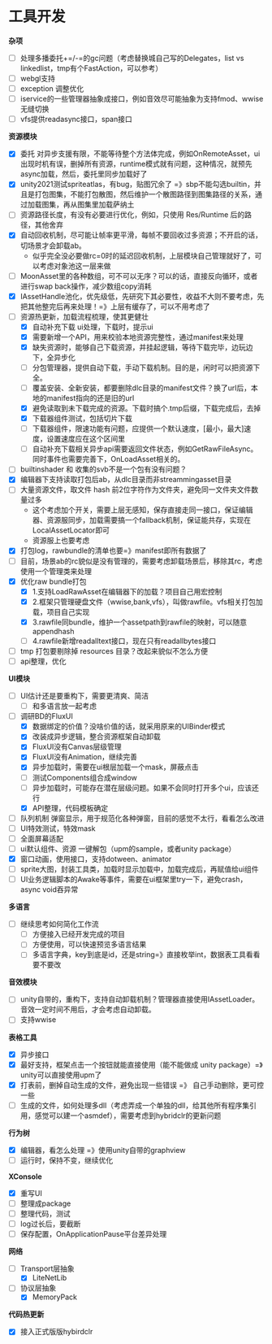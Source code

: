 ﻿# 工具开发

**杂项**
- [ ] 处理多播委托+=/-=的gc问题（考虑替换城自己写的Delegates，list vs linkedlist，tmp有个FastAction，可以参考）
- [ ] webgl支持
- [ ] exception 调整优化
- [ ] iservice的一些管理器抽象成接口，例如音效尽可能抽象为支持fmod、wwise无缝切换
- [ ] vfs提供readasync接口，span接口

<!-- **async/await最佳实践**
- [ ] 测试一下async有没有延迟一帧，还是说一帧就能完成
- [ ] 中断async方法得最佳实践，从易用性、稳定性多个角度触发
- [ ] 测试，使用extension方式支持的await，是否能await多次呢？例如 IAssetHandle对象 -->

**资源模块**
- [x] 委托 对异步支援有限，不能等待整个方法体完成，例如OnRemoteAsset，ui出现时机有误，删掉所有资源，runtime模式就有问题，这种情况，就预先async加载，然后，委托里同步加载好了
- [x] unity2021测试spriteatlas，有bug，贴图冗余了 =》sbp不能勾选builtin，并且是打包图集，不能打包散图，然后维护一个散图路径到图集路径的关系，通过加载图集，再从图集里加载萨纳土
- [ ] 资源路径长度，有没有必要进行优化，例如，只使用 Res/Runtime 后的路径，其他舍弃
- [x] 自动回收机制，尽可能让帧率更平滑，每帧不要回收过多资源；不开启的话，切场景才会卸载ab。
    - 似乎完全没必要做rc=0时的延迟回收机制，上层模块自己管理就好了，可以考虑对象池这一层来做
- [ ] MoonAsset里的各种数组，可不可以无序？可以的话，直接反向循环，或者进行swap back操作，减少数组copy消耗
- [x] IAssetHandle池化，优先级低，先研究下其必要性，收益不大则不要考虑，先把其他整完后再来处理！=》上层有缓存了，可以不用考虑了
- [ ] 资源热更新，加载流程梳理，使其更健壮
    - [x] 自动补充下载 ui处理，下载时，提示ui
    - [x] 需要新增一个API，用来校验本地资源完整性，通过manifest来处理
    - [x] 缺失资源时，能够自己下载资源，并挂起逻辑，等待下载完毕，边玩边下，全异步化
    - [ ] 分包管理器，提供自动下载，手动下载机制。目的是，闲时可以把资源下全。
    - [ ] 覆盖安装、全新安装，都要删除dlc目录的manifest文件？换了url后，本地的manifest指向的还是旧的url
    - [x] 避免读取到未下载完成的资源。下载时搞个.tmp后缀，下载完成后，去掉
    - [x] 下载器组件测试，包括切片下载
    - [ ] 下载器组件，限速功能有问题，应提供一个默认速度，[最小，最大]速度，设置速度应在这个区间里
    - [ ] 自动补充下载相关异步api需要返回文件状态，例如GetRawFileAsync。同时事件也需要完善下，OnLoadAsset相关的。
- [ ] builtinshader 和 收集的svb不是一个包有没有问题？
- [x] 编辑器下支持读取打包后ab，从dlc目录而非streammingasset目录
- [ ] 大量资源文件，取文件 hash 前2位字符作为文件夹，避免同一文件夹文件数量过多
    - 这个考虑加个开关，需要上层无感知，保存直接走同一接口，保证编辑器、资源服同步，加载需要搞一个fallback机制，保证能共存，实现在LocalAssetLocator即可
    - 资源服上也要考虑
- [x] 打包log，rawbundle的清单也要=》manifest即所有数据了
- [ ] 目前，场景ab的rc貌似是没有管理的，需要考虑卸载场景后，移除其rc，考虑使用一个管理类来处理
- [x] 优化raw bundle打包
  - [x] 1.支持LoadRawAsset在编辑器下的加载？项目自己用宏控制
  - [x] 2.框架只管理硬盘文件（wwise,bank,vfs），叫做rawfile。vfs相关打包加载，项目自己实现
  - [x] 3.rawfile同bundle，维护一个assetpath到rawfile的映射，可以随意appendhash
  - [ ] 4.rawfile新增readalltext接口，现在只有readallbytes接口
- [ ] tmp 打包要剔除掉 resources 目录？改起来貌似不怎么方便
- [ ] api整理，优化

**UI模块**
- [ ] UI估计还是要重构下，需要更清爽、简洁
  - [ ] 和多语言放一起考虑
- [ ] 调研BD的FluxUI
  - [x] 数据绑定的价值？没啥价值的话，就采用原来的UIBinder模式
  - [x] 改装成异步逻辑，整合资源框架自动卸载
  - [x] FluxUI没有Canvas层级管理
  - [x] FluxUI没有Animation，继续完善
  - [x] 异步加载时，需要在ui根层加载一个mask，屏蔽点击
  - [ ] 测试Components组合成window
  - [ ] 异步加载时，可能存在潜在层级问题。如果不会同时打开多个ui，应该还行
  - [x] API整理，代码模板确定
- [ ] 队列机制 弹窗显示，用于规范化各种弹窗，目前的感觉不太行，看看怎么改进
- [ ] UI特效测试，特效mask
- [ ] 全面屏幕适配
- [ ] ui默认组件、资源 一键解包（upm的sample，或者unity package）
- [x] 窗口动画，使用接口，支持dotween、animator
- [ ] sprite大图，封装工具类，加载时显示加载中，加载完成后，再赋值给ui组件
- [ ] UI业务逻辑脚本的Awake等事件，需要在ui框架里try一下，避免crash，async void吞异常

**多语言**
- [ ] 继续思考如何简化工作流
  - [ ] 方便接入已经开发完成的项目
  - [ ] 方便使用，可以快速预览多语言结果
  - [ ] 多语言字典，key到底是id，还是string=》直接枚举int，数据表工具看看要不要改

**音效模块**
- [ ] unity自带的，重构下，支持自动卸载机制？管理器直接使用IAssetLoader。音效一定时间不用后，才会考虑自动卸载。
- [ ] 支持wwise

**表格工具**
 - [x] 异步接口
 - [x] 最好支持，框架点击一个按钮就能直接使用（能不能做成 unity package）=》unity可以直接使用upm了
 - [x] 打表前，删掉自动生成的文件，避免出现一些错误 =》 自己手动删除，更可控一些
 - [ ] 生成的文件，如何处理多dll（考虑弄成一个单独的dll，给其他所有程序集引用，感觉可以建一个asmdef），需要考虑到hybridclr的更新问题

**行为树**
- [x] 编辑器，看怎么处理 =》使用unity自带的graphview
- [ ] 运行时，保持不变，继续优化

**XConsole**
- [x] 重写UI
- [ ] 整理成package
- [ ] 整理代码，测试
- [ ] log过长后，要截断
- [ ] 保存配置，OnApplicationPause平台差异处理

**网络**
- [ ] Transport层抽象
  - [x] LiteNetLib
- [ ] 协议层抽象
  - [x] MemoryPack

**代码热更新**

- [x] 接入正式版版hybirdclr
